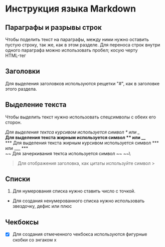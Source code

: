 # Инструкция языка Markdown

## Параграфы и разрывы строк

Чтобы поделить текст на параграфы, между ними нужно оставить пустую строку,
так же, как в этом разделе.
Для переноса строк внутри одного параграфа можно использовать пробел;
косую черту\
HTML-тег <br>

## Заголовки

Для выделения заголовков используются рещетки "#",
как в заголовке этого раздела.

## Выделение текста

Чтобы выделить текст нужно использовать спецсимволы с обеих его сторон.

*Для выделения тектса курсивом используется символ * или _*\
**Для выделения текста жирным используется символ ** или __**\
*** Для выделения текста жирным курсивом используется символ *** или ___ ***\
~~ Для зачеркивания тектса используется символ ~~ ~~\
> Для отображения заголовка, как цитаты используйте символ >

## Списки

1. Для нумерования списка нужно ставить число с точкой.
* Для создания ненумерованного списка нужно использовать звездочку, дефис или плюс

## Чекбоксы

- [x] Для создания отмеченного чекбокса используются фигурные скобки со знгаком х
